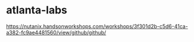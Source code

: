 # atlanta-labs
https://nutanix.handsonworkshops.com/workshops/3f301d2b-c5d6-41ca-a382-fc9ae4481560/view/github/github/
